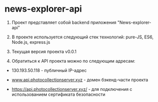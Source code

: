 # news-explorer-api

1. Проект представляет собой backend приложения "News-explorer-api"

2. В проекте используется следующий стек технологий: pure-JS, ES6, Node.js, express.js

3. Текущая версия проекта v0.0.1

4. Обратиться к API проекта можно по следующим адресам:


  - 130.193.50.118 - публичный IP-адрес

  - www.api.photocollectionserver.xyz - домен бэкенд-части проекта

  - https://api.photocollectionserver.xyz/ - для подключения с использованием сертификата безопасности
